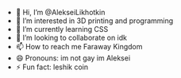 - 👋 Hi, I’m @AlekseiLikhotkin
- 👀 I’m interested in 3D printing and programming
- 🌱 I’m currently learning CSS
- 💞️ I’m looking to collaborate on idk
- 📫 How to reach me Faraway Kingdom
- 😄 Pronouns: im not gay im Aleksei
- ⚡ Fun fact: leshik coin

<!---
AlekseiLikhotkin/AlekseiLikhotkin is a ✨ special ✨ repository because its `README.md` (this file) appears on your GitHub profile.
You can click the Preview link to take a look at your changes.
--->

